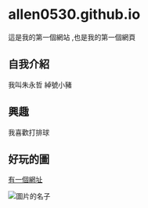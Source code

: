 # allen0530.github.io

這是我的第一個網站 ,也是我的第一個網頁

## 自我介紹
我叫朱永哲 綽號小豬

## 興趣
我喜歡打排球

## 好玩的圖

[有一個網址](https://moodle.mcu.edu.tw/)

![圖片的名子](https://www.google.com/url?sa=i&url=https%3A%2F%2Fmemes.tw%2Fimage%2F2265&psig=AOvVaw23-6ZQVp0_c_hApy9WcPBA&ust=1614395170270000&source=images&cd=vfe&ved=0CAIQjRxqFwoTCMD1lv_Ihu8CFQAAAAAdAAAAABAD)
